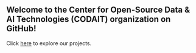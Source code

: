 
## Welcome to the Center for Open-Source Data & AI Technologies (CODAIT) organization on GitHub!

Click [here](http://codait.org) to explore our projects.
